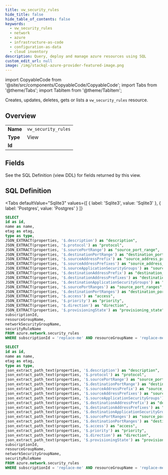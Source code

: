 ```yaml
--- 
title: vw_security_rules
hide_title: false
hide_table_of_contents: false
keywords:
  - vw_security_rules
  - network
  - azure
  - infrastructure-as-code
  - configuration-as-data
  - cloud inventory
description: Query, deploy and manage azure resources using SQL
custom_edit_url: null
image: /img/stackql-azure-provider-featured-image.png
---
```


import CopyableCode from '@site/src/components/CopyableCode/CopyableCode';
import Tabs from '@theme/Tabs';
import TabItem from '@theme/TabItem';

Creates, updates, deletes, gets or lists a <code>vw_security_rules</code> resource.

## Overview
<table><tbody>
<tr><td><b>Name</b></td><td><code>vw_security_rules</code></td></tr>
<tr><td><b>Type</b></td><td>View</td></tr>
<tr><td><b>Id</b></td><td><CopyableCode code="azure.network.vw_security_rules" /></td></tr>
</tbody></table>

## Fields

See the SQL Definition (view DDL) for fields returned by this view.

## SQL Definition

<Tabs
defaultValue="Sqlite3"
values={[
{ label: 'Sqlite3', value: 'Sqlite3' },
{ label: 'Postgres', value: 'Postgres' }
]}
>
<TabItem value="Sqlite3">

```sql
SELECT
id as id,
name as name,
etag as etag,
type as type,
JSON_EXTRACT(properties, '$.description') as "description",
JSON_EXTRACT(properties, '$.protocol') as "protocol",
JSON_EXTRACT(properties, '$.sourcePortRange') as "source_port_range",
JSON_EXTRACT(properties, '$.destinationPortRange') as "destination_port_range",
JSON_EXTRACT(properties, '$.sourceAddressPrefix') as "source_address_prefix",
JSON_EXTRACT(properties, '$.sourceAddressPrefixes') as "source_address_prefixes",
JSON_EXTRACT(properties, '$.sourceApplicationSecurityGroups') as "source_application_security_groups",
JSON_EXTRACT(properties, '$.destinationAddressPrefix') as "destination_address_prefix",
JSON_EXTRACT(properties, '$.destinationAddressPrefixes') as "destination_address_prefixes",
JSON_EXTRACT(properties, '$.destinationApplicationSecurityGroups') as "destination_application_security_groups",
JSON_EXTRACT(properties, '$.sourcePortRanges') as "source_port_ranges",
JSON_EXTRACT(properties, '$.destinationPortRanges') as "destination_port_ranges",
JSON_EXTRACT(properties, '$.access') as "access",
JSON_EXTRACT(properties, '$.priority') as "priority",
JSON_EXTRACT(properties, '$.direction') as "direction",
JSON_EXTRACT(properties, '$.provisioningState') as "provisioning_state",
subscriptionId,
resourceGroupName,
networkSecurityGroupName,
securityRuleName
FROM azure.network.security_rules
WHERE subscriptionId = 'replace-me' AND resourceGroupName = 'replace-me' AND networkSecurityGroupName = 'replace-me';
```

</TabItem>
<TabItem value="Postgres">

```sql
SELECT
id as id,
name as name,
etag as etag,
type as type,
json_extract_path_text(properties, '$.description') as "description",
json_extract_path_text(properties, '$.protocol') as "protocol",
json_extract_path_text(properties, '$.sourcePortRange') as "source_port_range",
json_extract_path_text(properties, '$.destinationPortRange') as "destination_port_range",
json_extract_path_text(properties, '$.sourceAddressPrefix') as "source_address_prefix",
json_extract_path_text(properties, '$.sourceAddressPrefixes') as "source_address_prefixes",
json_extract_path_text(properties, '$.sourceApplicationSecurityGroups') as "source_application_security_groups",
json_extract_path_text(properties, '$.destinationAddressPrefix') as "destination_address_prefix",
json_extract_path_text(properties, '$.destinationAddressPrefixes') as "destination_address_prefixes",
json_extract_path_text(properties, '$.destinationApplicationSecurityGroups') as "destination_application_security_groups",
json_extract_path_text(properties, '$.sourcePortRanges') as "source_port_ranges",
json_extract_path_text(properties, '$.destinationPortRanges') as "destination_port_ranges",
json_extract_path_text(properties, '$.access') as "access",
json_extract_path_text(properties, '$.priority') as "priority",
json_extract_path_text(properties, '$.direction') as "direction",
json_extract_path_text(properties, '$.provisioningState') as "provisioning_state",
subscriptionId,
resourceGroupName,
networkSecurityGroupName,
securityRuleName
FROM azure.network.security_rules
WHERE subscriptionId = 'replace-me' AND resourceGroupName = 'replace-me' AND networkSecurityGroupName = 'replace-me';
```

</TabItem>
</Tabs>
